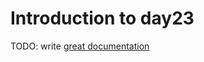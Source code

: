 # Introduction to day23

TODO: write [great documentation](http://jacobian.org/writing/what-to-write/)

